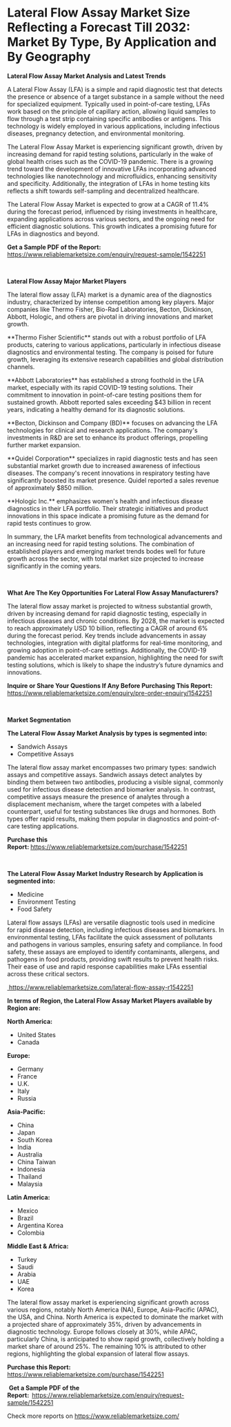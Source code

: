 <p><h1>Lateral Flow Assay Market Size Reflecting a Forecast Till 2032: Market By Type, By Application and By Geography</h1></p><p><strong>Lateral Flow Assay Market Analysis and Latest Trends</strong></p>
<p><p>A Lateral Flow Assay (LFA) is a simple and rapid diagnostic test that detects the presence or absence of a target substance in a sample without the need for specialized equipment. Typically used in point-of-care testing, LFAs work based on the principle of capillary action, allowing liquid samples to flow through a test strip containing specific antibodies or antigens. This technology is widely employed in various applications, including infectious diseases, pregnancy detection, and environmental monitoring.</p><p>The Lateral Flow Assay Market is experiencing significant growth, driven by increasing demand for rapid testing solutions, particularly in the wake of global health crises such as the COVID-19 pandemic. There is a growing trend toward the development of innovative LFAs incorporating advanced technologies like nanotechnology and microfluidics, enhancing sensitivity and specificity. Additionally, the integration of LFAs in home testing kits reflects a shift towards self-sampling and decentralized healthcare. </p><p>The Lateral Flow Assay Market is expected to grow at a CAGR of 11.4% during the forecast period, influenced by rising investments in healthcare, expanding applications across various sectors, and the ongoing need for efficient diagnostic solutions. This growth indicates a promising future for LFAs in diagnostics and beyond.</p></p>
<p><strong>Get a Sample PDF of the Report:&nbsp;</strong> <a href="https://www.reliablemarketsize.com/enquiry/request-sample/1542251?utm_campaign=1999&utm_medium=2&utm_source=Github&utm_content=ia&utm_term=03032025&utm_id=lateral-flow-assay">https://www.reliablemarketsize.com/enquiry/request-sample/1542251</a></p>
<p>&nbsp;</p>
<p><strong>Lateral Flow Assay Major Market Players</strong></p>
<p><p>The lateral flow assay (LFA) market is a dynamic area of the diagnostics industry, characterized by intense competition among key players. Major companies like Thermo Fisher, Bio-Rad Laboratories, Becton, Dickinson, Abbott, Hologic, and others are pivotal in driving innovations and market growth.</p><p>**Thermo Fisher Scientific** stands out with a robust portfolio of LFA products, catering to various applications, particularly in infectious disease diagnostics and environmental testing. The company is poised for future growth, leveraging its extensive research capabilities and global distribution channels.</p><p>**Abbott Laboratories** has established a strong foothold in the LFA market, especially with its rapid COVID-19 testing solutions. Their commitment to innovation in point-of-care testing positions them for sustained growth. Abbott reported sales exceeding $43 billion in recent years, indicating a healthy demand for its diagnostic solutions.</p><p>**Becton, Dickinson and Company (BD)** focuses on advancing the LFA technologies for clinical and research applications. The company's investments in R&D are set to enhance its product offerings, propelling further market expansion.</p><p>**Quidel Corporation** specializes in rapid diagnostic tests and has seen substantial market growth due to increased awareness of infectious diseases. The company's recent innovations in respiratory testing have significantly boosted its market presence. Quidel reported a sales revenue of approximately $850 million.</p><p>**Hologic Inc.** emphasizes women's health and infectious disease diagnostics in their LFA portfolio. Their strategic initiatives and product innovations in this space indicate a promising future as the demand for rapid tests continues to grow.</p><p>In summary, the LFA market benefits from technological advancements and an increasing need for rapid testing solutions. The combination of established players and emerging market trends bodes well for future growth across the sector, with total market size projected to increase significantly in the coming years.</p></p>
<p>&nbsp;</p>
<p><strong>What Are The Key Opportunities For Lateral Flow Assay Manufacturers?</strong></p>
<p><p>The lateral flow assay market is projected to witness substantial growth, driven by increasing demand for rapid diagnostic testing, especially in infectious diseases and chronic conditions. By 2028, the market is expected to reach approximately USD 10 billion, reflecting a CAGR of around 6% during the forecast period. Key trends include advancements in assay technologies, integration with digital platforms for real-time monitoring, and growing adoption in point-of-care settings. Additionally, the COVID-19 pandemic has accelerated market expansion, highlighting the need for swift testing solutions, which is likely to shape the industry’s future dynamics and innovations.</p></p>
<p><strong>Inquire or Share Your Questions If Any Before Purchasing This Report:</strong> <a href="https://www.reliablemarketsize.com/enquiry/pre-order-enquiry/1542251?utm_campaign=1999&utm_medium=2&utm_source=Github&utm_content=ia&utm_term=03032025&utm_id=lateral-flow-assay">https://www.reliablemarketsize.com/enquiry/pre-order-enquiry/1542251</a></p>
<p>&nbsp;</p>
<p><strong>Market Segmentation</strong></p>
<p><strong>The Lateral Flow Assay Market Analysis by types is segmented into:</strong></p>
<p><ul><li>Sandwich Assays</li><li>Competitive Assays</li></ul></p>
<p><p>The lateral flow assay market encompasses two primary types: sandwich assays and competitive assays. Sandwich assays detect analytes by binding them between two antibodies, producing a visible signal, commonly used for infectious disease detection and biomarker analysis. In contrast, competitive assays measure the presence of analytes through a displacement mechanism, where the target competes with a labeled counterpart, useful for testing substances like drugs and hormones. Both types offer rapid results, making them popular in diagnostics and point-of-care testing applications.</p></p>
<p><strong>Purchase this Report:&nbsp;</strong><a href="https://www.reliablemarketsize.com/purchase/1542251?utm_campaign=1999&utm_medium=2&utm_source=Github&utm_content=ia&utm_term=03032025&utm_id=lateral-flow-assay">https://www.reliablemarketsize.com/purchase/1542251</a></p>
<p>&nbsp;</p>
<p><strong>The Lateral Flow Assay Market Industry Research by Application is segmented into:</strong></p>
<p><ul><li>Medicine</li><li>Environment Testing</li><li>Food Safety</li></ul></p>
<p><p>Lateral flow assays (LFAs) are versatile diagnostic tools used in medicine for rapid disease detection, including infectious diseases and biomarkers. In environmental testing, LFAs facilitate the quick assessment of pollutants and pathogens in various samples, ensuring safety and compliance. In food safety, these assays are employed to identify contaminants, allergens, and pathogens in food products, providing swift results to prevent health risks. Their ease of use and rapid response capabilities make LFAs essential across these critical sectors.</p></p>
<p><a href="https://www.reliablemarketsize.com/lateral-flow-assay-r1542251?utm_campaign=1999&utm_medium=2&utm_source=Github&utm_content=ia&utm_term=03032025&utm_id=lateral-flow-assay">&nbsp;https://www.reliablemarketsize.com/lateral-flow-assay-r1542251</a></p>
<p><strong>In terms of Region, the Lateral Flow Assay Market Players available by Region are:</strong></p>
<p>
    <p> <strong> North America: </strong>
        <ul>
            <li>United States</li>
            <li>Canada</li>
        </ul>
        </p> 
    <p> <strong> Europe: </strong>
        <ul>
            <li>Germany</li>
            <li>France</li>
            <li>U.K.</li>
            <li>Italy</li>
            <li>Russia</li>
        </ul>
        </p> 
    <p> <strong> Asia-Pacific: </strong>
        <ul>
            <li>China</li>
            <li>Japan</li>
            <li>South Korea</li>
            <li>India</li>
            <li>Australia</li>
            <li>China Taiwan</li>
            <li>Indonesia</li>
            <li>Thailand</li>
            <li>Malaysia</li>
        </ul>
        </p> 
    <p> <strong> Latin America: </strong>
        <ul>
            <li>Mexico</li>
            <li>Brazil</li>
            <li>Argentina Korea</li>
            <li>Colombia</li>
        </ul>
        </p> 
    <p> <strong> Middle East & Africa: </strong>
        <ul>
            <li>Turkey</li>
            <li>Saudi</li>
            <li>Arabia</li>
            <li>UAE</li>
            <li>Korea</li>
        </ul>
    </p>
    </p>
<p><p>The lateral flow assay market is experiencing significant growth across various regions, notably North America (NA), Europe, Asia-Pacific (APAC), the USA, and China. North America is expected to dominate the market with a projected share of approximately 35%, driven by advancements in diagnostic technology. Europe follows closely at 30%, while APAC, particularly China, is anticipated to show rapid growth, collectively holding a market share of around 25%. The remaining 10% is attributed to other regions, highlighting the global expansion of lateral flow assays.</p></p>
<p><strong>Purchase this Report: </strong><a href="https://www.reliablemarketsize.com/purchase/1542251?utm_campaign=1999&utm_medium=2&utm_source=Github&utm_content=ia&utm_term=03032025&utm_id=lateral-flow-assay">https://www.reliablemarketsize.com/purchase/1542251</a></p>
<p>&nbsp;<strong>Get a Sample PDF of the Report:&nbsp;&nbsp;</strong><a href="https://www.reliablemarketsize.com/enquiry/request-sample/1542251?utm_campaign=1999&utm_medium=2&utm_source=Github&utm_content=ia&utm_term=03032025&utm_id=lateral-flow-assay">https://www.reliablemarketsize.com/enquiry/request-sample/1542251</a></p>
<p><strong></strong></p>
<p>Check more reports on <a href="https://www.reliablemarketsize.com/?utm_campaign=1999&utm_medium=2&utm_source=Github&utm_content=ia&utm_term=03032025&utm_id=lateral-flow-assay">https://www.reliablemarketsize.com/</a></p>